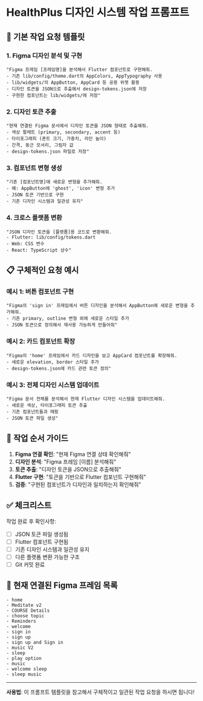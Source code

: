 # HealthPlus 디자인 시스템 작업 프롬프트

## 🎯 기본 작업 요청 템플릿

### 1. Figma 디자인 분석 및 구현
```
"Figma 프레임 [프레임명]을 분석해서 Flutter 컴포넌트로 구현해줘.
- 기존 lib/config/theme.dart의 AppColors, AppTypography 사용
- lib/widgets/의 AppButton, AppCard 등 공용 위젯 활용
- 디자인 토큰을 JSON으로 추출해서 design-tokens.json에 저장
- 구현한 컴포넌트는 lib/widgets/에 저장"
```

### 2. 디자인 토큰 추출
```
"현재 연결된 Figma 문서에서 디자인 토큰을 JSON 형태로 추출해줘.
- 색상 팔레트 (primary, secondary, accent 등)
- 타이포그래피 (폰트 크기, 가중치, 라인 높이)
- 간격, 둥근 모서리, 그림자 값
- design-tokens.json 파일로 저장"
```

### 3. 컴포넌트 변형 생성
```
"기존 [컴포넌트명]에 새로운 변형을 추가해줘.
- 예: AppButton에 'ghost', 'icon' 변형 추가
- JSON 토큰 기반으로 구현
- 기존 디자인 시스템과 일관성 유지"
```

### 4. 크로스 플랫폼 변환
```
"JSON 디자인 토큰을 [플랫폼]용 코드로 변환해줘.
- Flutter: lib/config/tokens.dart
- Web: CSS 변수
- React: TypeScript 상수"
```

## 📋 구체적인 요청 예시

### 예시 1: 버튼 컴포넌트 구현
```
"Figma의 'sign in' 프레임에서 버튼 디자인을 분석해서 AppButton에 새로운 변형을 추가해줘.
- 기존 primary, outline 변형 외에 새로운 스타일 추가
- JSON 토큰으로 정의해서 재사용 가능하게 만들어줘"
```

### 예시 2: 카드 컴포넌트 확장
```
"Figma의 'home' 프레임에서 카드 디자인을 보고 AppCard 컴포넌트를 확장해줘.
- 새로운 elevation, border 스타일 추가
- design-tokens.json에 카드 관련 토큰 정의"
```

### 예시 3: 전체 디자인 시스템 업데이트
```
"Figma 문서 전체를 분석해서 현재 Flutter 디자인 시스템을 업데이트해줘.
- 새로운 색상, 타이포그래피 토큰 추출
- 기존 컴포넌트들과 매핑
- JSON 토큰 파일 생성"
```

## 🔧 작업 순서 가이드

1. **Figma 연결 확인**: "현재 Figma 연결 상태 확인해줘"
2. **디자인 분석**: "Figma 프레임 [이름] 분석해줘"
3. **토큰 추출**: "디자인 토큰을 JSON으로 추출해줘"
4. **Flutter 구현**: "토큰을 기반으로 Flutter 컴포넌트 구현해줘"
5. **검증**: "구현된 컴포넌트가 디자인과 일치하는지 확인해줘"

## ✅ 체크리스트

작업 완료 후 확인사항:
- [ ] JSON 토큰 파일 생성됨
- [ ] Flutter 컴포넌트 구현됨
- [ ] 기존 디자인 시스템과 일관성 유지
- [ ] 다른 플랫폼 변환 가능한 구조
- [ ] Git 커밋 완료

## 📝 현재 연결된 Figma 프레임 목록

```
- home
- Meditate v2
- COURSE Details
- choose topic
- Reminders
- welcome
- sign in
- sign up
- sign up and Sign in
- music V2
- sleep
- play option
- music
- welcome sleep
- sleep music
```

---

**사용법**: 이 프롬프트 템플릿을 참고해서 구체적이고 일관된 작업 요청을 하시면 됩니다!